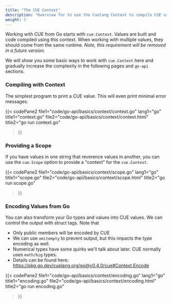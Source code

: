 ```yaml
---
title: "The CUE Context"
description: "Overview for to use the Cuelang Context to compile CUE using the Go API"
weight: 5
---
```


Working with CUE from Go starts with `cue.Context`.
Values are built and code compiled using this context.
When working with multiple values, they should come from the same runtime.
_Note, this requirement will be removed in a future version._

We will show you some basic ways to work with `cue.Context` here and
gradually increase the complexity in the following pages and `go-api` sections.


### Compiling with Context

The simplest program to print a CUE value.
This will even print minimal error messages.

{{< codePane2
	file1="code/go-api/basics/context/context.go" lang1="go" title1="context.go"
	file2="code/go-api/basics/context/context.html"  title2="go run context.go"
>}}


### Providing a Scope

If you have values in one string that reverence values in another,
you can use the `cue.Scope` option to provide a "context" for the `cue.Context`.

{{< codePane2
	file1="code/go-api/basics/context/scope.go" lang1="go" title1="scope.go"
	file2="code/go-api/basics/context/scope.html"  title2="go run scope.go"
>}}

### Encoding Values from Go

You can also transform your Go types and values into CUE values.
We can control the output with struct tags. Note that

- Only public members will be encoded by CUE
- We can use `omitempty` to prevent output, but this impacts the type encoding as well.
- Numerical types have some quirks we'll talk about later. CUE normally uses `math/big` types.
- Details can be found here: https://pkg.go.dev/cuelang.org/go@v0.4.0/cue#Context.Encode

{{< codePane2
	file1="code/go-api/basics/context/encoding.go" lang1="go" title1="encoding.go"
	file2="code/go-api/basics/context/encoding.html"  title2="go run encoding.go"
>}}

